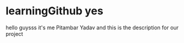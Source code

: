 # learningGithub yes

hello guysss it's me Pitambar Yadav and this is the description for our project